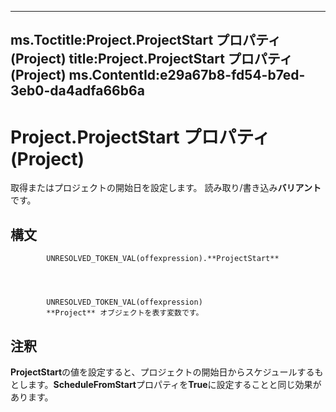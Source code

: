 

---
ms.Toctitle:Project.ProjectStart プロパティ (Project)
title:Project.ProjectStart プロパティ (Project)
ms.ContentId:e29a67b8-fd54-b7ed-3eb0-da4adfa66b6a
---
# Project.ProjectStart プロパティ (Project)




取得またはプロジェクトの開始日を設定します。 読み取り/書き込み**バリアント**です。

## 構文

            UNRESOLVED_TOKEN_VAL(offexpression).**ProjectStart**




            UNRESOLVED_TOKEN_VAL(offexpression)
            **Project** オブジェクトを表す変数です。



## 注釈
**ProjectStart**の値を設定すると、プロジェクトの開始日からスケジュールするもとします。**ScheduleFromStart**プロパティを**True**に設定することと同じ効果があります。




